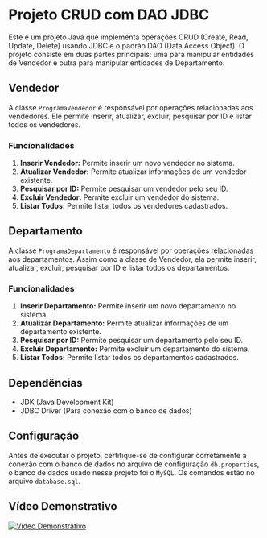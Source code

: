 # Projeto CRUD com DAO JDBC

Este é um projeto Java que implementa operações CRUD (Create, Read, Update, Delete) usando JDBC e o padrão DAO (Data Access Object). O projeto consiste em duas partes principais: uma para manipular entidades de Vendedor e outra para manipular entidades de Departamento.

## Vendedor

A classe `ProgramaVendedor` é responsável por operações relacionadas aos vendedores. Ele permite inserir, atualizar, excluir, pesquisar por ID e listar todos os vendedores.

### Funcionalidades

1. **Inserir Vendedor:** Permite inserir um novo vendedor no sistema.
2. **Atualizar Vendedor:** Permite atualizar informações de um vendedor existente.
3. **Pesquisar por ID:** Permite pesquisar um vendedor pelo seu ID.
4. **Excluir Vendedor:** Permite excluir um vendedor do sistema.
5. **Listar Todos:** Permite listar todos os vendedores cadastrados.

## Departamento

A classe `ProgramaDepartamento` é responsável por operações relacionadas aos departamentos. Assim como a classe de Vendedor, ela permite inserir, atualizar, excluir, pesquisar por ID e listar todos os departamentos.

### Funcionalidades

1. **Inserir Departamento:** Permite inserir um novo departamento no sistema.
2. **Atualizar Departamento:** Permite atualizar informações de um departamento existente.
3. **Pesquisar por ID:** Permite pesquisar um departamento pelo seu ID.
4. **Excluir Departamento:** Permite excluir um departamento do sistema.
5. **Listar Todos:** Permite listar todos os departamentos cadastrados.

## Dependências

- JDK (Java Development Kit)
- JDBC Driver (Para conexão com o banco de dados)

## Configuração

Antes de executar o projeto, certifique-se de configurar corretamente a conexão com o banco de dados no arquivo de configuração `db.properties`, o banco de dados usado nesse projeto foi o `MySQL`. Os comandos estão no arquivo `database.sql`.

## Vídeo Demonstrativo

[![Vídeo Demonstrativo](http://img.youtube.com/vi/SyvQblF6v2w/0.jpg)](http://www.youtube.com/watch?v=SyvQblF6v2w)

